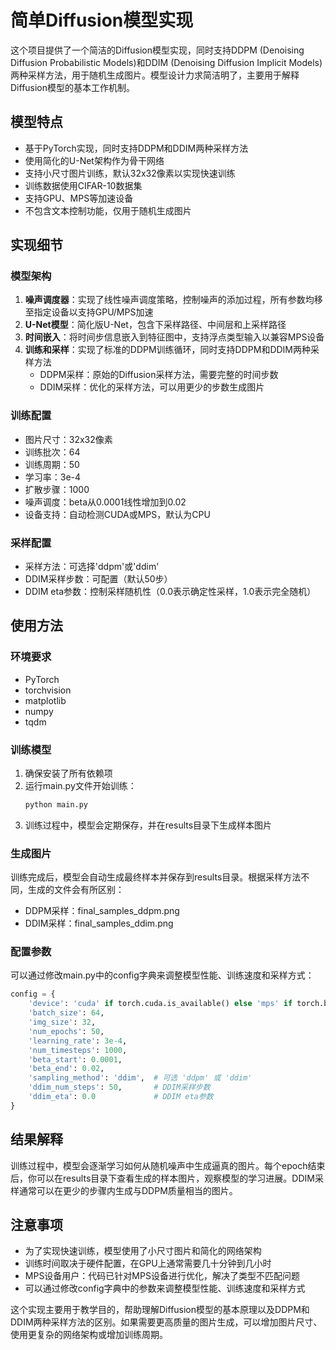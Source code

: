 # 简单Diffusion模型实现

这个项目提供了一个简洁的Diffusion模型实现，同时支持DDPM (Denoising Diffusion Probabilistic Models)和DDIM (Denoising Diffusion Implicit Models)两种采样方法，用于随机生成图片。模型设计力求简洁明了，主要用于解释Diffusion模型的基本工作机制。

## 模型特点
- 基于PyTorch实现，同时支持DDPM和DDIM两种采样方法
- 使用简化的U-Net架构作为骨干网络
- 支持小尺寸图片训练，默认32x32像素以实现快速训练
- 训练数据使用CIFAR-10数据集
- 支持GPU、MPS等加速设备
- 不包含文本控制功能，仅用于随机生成图片

## 实现细节

### 模型架构
1. **噪声调度器**：实现了线性噪声调度策略，控制噪声的添加过程，所有参数均移至指定设备以支持GPU/MPS加速
2. **U-Net模型**：简化版U-Net，包含下采样路径、中间层和上采样路径
3. **时间嵌入**：将时间步信息嵌入到特征图中，支持浮点类型输入以兼容MPS设备
4. **训练和采样**：实现了标准的DDPM训练循环，同时支持DDPM和DDIM两种采样方法
   - DDPM采样：原始的Diffusion采样方法，需要完整的时间步数
   - DDIM采样：优化的采样方法，可以用更少的步数生成图片

### 训练配置
- 图片尺寸：32x32像素
- 训练批次：64
- 训练周期：50
- 学习率：3e-4
- 扩散步骤：1000
- 噪声调度：beta从0.0001线性增加到0.02
- 设备支持：自动检测CUDA或MPS，默认为CPU

### 采样配置
- 采样方法：可选择'ddpm'或'ddim'
- DDIM采样步数：可配置（默认50步）
- DDIM eta参数：控制采样随机性（0.0表示确定性采样，1.0表示完全随机）

## 使用方法

### 环境要求
- PyTorch
- torchvision
- matplotlib
- numpy
- tqdm

### 训练模型
1. 确保安装了所有依赖项
2. 运行main.py文件开始训练：
   ```bash
   python main.py
   ```
3. 训练过程中，模型会定期保存，并在results目录下生成样本图片

### 生成图片
训练完成后，模型会自动生成最终样本并保存到results目录。根据采样方法不同，生成的文件会有所区别：
- DDPM采样：final_samples_ddpm.png
- DDIM采样：final_samples_ddim.png

### 配置参数
可以通过修改main.py中的config字典来调整模型性能、训练速度和采样方式：
```python
config = {
    'device': 'cuda' if torch.cuda.is_available() else 'mps' if torch.backends.mps.is_available() else 'cpu',
    'batch_size': 64,
    'img_size': 32,
    'num_epochs': 50,
    'learning_rate': 3e-4,
    'num_timesteps': 1000,
    'beta_start': 0.0001,
    'beta_end': 0.02,
    'sampling_method': 'ddim',  # 可选 'ddpm' 或 'ddim'
    'ddim_num_steps': 50,       # DDIM采样步数
    'ddim_eta': 0.0             # DDIM eta参数
}
```

## 结果解释
训练过程中，模型会逐渐学习如何从随机噪声中生成逼真的图片。每个epoch结束后，你可以在results目录下查看生成的样本图片，观察模型的学习进展。DDIM采样通常可以在更少的步骤内生成与DDPM质量相当的图片。

## 注意事项
- 为了实现快速训练，模型使用了小尺寸图片和简化的网络架构
- 训练时间取决于硬件配置，在GPU上通常需要几十分钟到几小时
- MPS设备用户：代码已针对MPS设备进行优化，解决了类型不匹配问题
- 可以通过修改config字典中的参数来调整模型性能、训练速度和采样方式

这个实现主要用于教学目的，帮助理解Diffusion模型的基本原理以及DDPM和DDIM两种采样方法的区别。如果需要更高质量的图片生成，可以增加图片尺寸、使用更复杂的网络架构或增加训练周期。